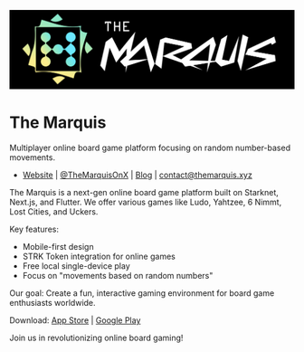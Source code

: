 ![The Marquis Logo](./themarquis.png)

# The Marquis
Multiplayer online board game platform focusing on random number-based movements.

* [Website](https://themarquis.xyz) | [@TheMarquisOnX](https://twitter.com/TheMarquisOnX) | [Blog](https://medium.com/themarquis) | contact@themarquis.xyz

The Marquis is a next-gen online board game platform built on Starknet, Next.js, and Flutter. We offer various games like Ludo, Yahtzee, 6 Nimmt, Lost Cities, and Uckers.

Key features:
- Mobile-first design
- STRK Token integration for online games
- Free local single-device play
- Focus on "movements based on random numbers"

Our goal: Create a fun, interactive gaming environment for board game enthusiasts worldwide.

Download:
[App Store](https://apps.apple.com/us/app/your-app-name/id0000000000) | [Google Play](https://play.google.com/store/apps/details?id=com.yourcompany.yourapp)

Join us in revolutionizing online board gaming!
